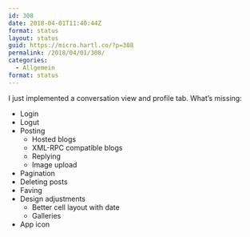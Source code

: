 ```yaml
---
id: 308
date: 2018-04-01T11:40:44Z
format: status
layout: status
guid: https://micro.hartl.co/?p=308
permalink: /2018/04/01/308/
categories:
  - Allgemein
format: status
---
```

I just implemented a conversation view and profile tab. What&#8217;s missing:

  * Login
  * Logut
  * Posting 
      * Hosted blogs
      * XML-RPC compatible blogs
      * Replying
      * Image upload
  * Pagination
  * Deleting posts
  * Faving
  * Design adjustments 
      * Better cell layout with date
      * Galleries
  * App icon